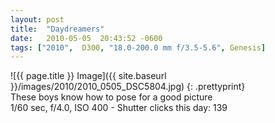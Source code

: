```yaml
---
layout: post
title:  "Daydreamers"
date:   2010-05-05  20:43:52 -0600
tags: ["2010",  D300, "18.0-200.0 mm f/3.5-5.6", Genesis]
---
```

![{{ page.title }} Image]({{ site.baseurl }}/images/2010/2010_0505_DSC5804.jpg)
{: .prettyprint}  
These boys know how to pose for a good picture  
1/60 sec, f/4.0, ISO 400 - Shutter clicks this day: 139